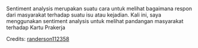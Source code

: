Sentiment analysis merupakan suatu cara untuk melihat bagaimana respon dari masyarakat terhadap suatu isu atau kejadian. Kali ini, saya menggunakan sentiment analysis untuk melihat pandangan masyarakat terhadap Kartu Prakerja 

Credits: <a href="https://medium.com/better-programming/twitter-sentiment-analysis-15d8892c0082">randerson112358</a>
